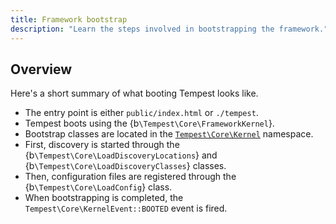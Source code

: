 ```yaml
---
title: Framework bootstrap
description: "Learn the steps involved in bootstrapping the framework."
---
```


## Overview

Here's a short summary of what booting Tempest looks like.

- The entry point is either `public/index.html` or `./tempest`.
- Tempest boots using the {b`\Tempest\Core\FrameworkKernel`}.
- Bootstrap classes are located in the [`Tempest\Core\Kernel`](https://github.com/tempestphp/tempest-framework/tree/main/packages/core/src/Kernel) namespace.
- First, discovery is started through the {b`\Tempest\Core\LoadDiscoveryLocations`} and {b`\Tempest\Core\LoadDiscoveryClasses`} classes.
- Then, configuration files are registered through the {b`\Tempest\Core\LoadConfig`} class.
- When bootstrapping is completed, the `Tempest\Core\KernelEvent::BOOTED` event is fired.
